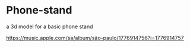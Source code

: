 # Phone-stand
a 3d model for a basic phone stand 

 https://music.apple.com/sa/album/são-paulo/1776914756?i=1776914757
